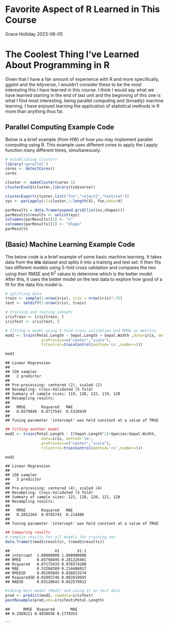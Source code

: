 Favorite Aspect of R Learned in This Course
================
Grace Holliday
2023-06-05

# The Coolest Thing I’ve Learned About Programming in R

Given that I have a fair amount of experience with R and more
specifically, ggplot and the tidyverse, I wouldn’t consider these to be
the most interesting this I have learned in this course. I think I would
say what we have learned starting in the end of last unit and the
beginning of this one is what I find most interesting, being parallel
computing and (broadly) machine learning. I have enjoyed learning the
application of statistical methods in R more than anything thus far.

## Parallel Computing Example Code

Below is a brief example (from HW) of how you may implement parallel
computing using R. This example uses different cores to apply the Lapply
function many different times, simultaneously.

``` r
# establishing clusters
library('parallel')
cores <- detectCores()
cores

cluster <- makeCluster(cores-1)
clusterEvalQ(cluster,library(tidyverse))

clusterExport(cluster,list("fun","reject2","teststat"))
xyz <- parLapply(cl=cluster,1:length(X), fun,data=X)

parResults = data.frame(expand.grid(list(ss,shapes)))
parResults$results <- unlist(xyz)
colnames(parResults)[1] <- "n"
colnames(parResults)[2] <- "Shape"
parResults
```

## (Basic) Machine Learning Example Code

The below code is a brief example of some basic machine learning. It
takes data from the **iris** dataset and splits it into a training and
test set. It then fits two different models using 5-fold cross
validation and compares the two using their RMSE and R<sup>2</sup>
values to determine which is the better model. After this, it uses the
better model on the test data to explore how good of a fit for the data
this model is.

``` r
# splitting data
train <- sample(1:nrow(iris), size = nrow(iris)*.75)
test <- setdiff(1:nrow(iris), train)

# training and testing subsets
irisTrain <- iris[train, ]
irisTest <- iris[test, ]

# fitting a model using 5-fold cross validation and RMSE as metrics
mod1 <- train(Petal.Length ~ Sepal.Length + Sepal.Width ,data=iris, method='lm',
                preProcess=c("center","scale"),
                trControl=trainControl(method='cv',number=5))

mod1
```

    ## Linear Regression 
    ## 
    ## 150 samples
    ##   2 predictor
    ## 
    ## Pre-processing: centered (2), scaled (2) 
    ## Resampling: Cross-Validated (5 fold) 
    ## Summary of sample sizes: 119, 120, 122, 119, 120 
    ## Resampling results:
    ## 
    ##   RMSE       Rsquared   MAE      
    ##   0.6579849  0.8717543  0.5320439
    ## 
    ## Tuning parameter 'intercept' was held constant at a value of TRUE

``` r
## fitting another model
mod2 <- train(Petal.Length ~ I(Sepal.Length^2)+Species+Sepal.Width,
                data=iris, method='lm',
                preProcess=c("center","scale"),
                trControl=trainControl(method='cv',number=5))

mod2
```

    ## Linear Regression 
    ## 
    ## 150 samples
    ##   3 predictor
    ## 
    ## Pre-processing: centered (4), scaled (4) 
    ## Resampling: Cross-Validated (5 fold) 
    ## Summary of sample sizes: 121, 118, 120, 121, 120 
    ## Resampling results:
    ## 
    ##   RMSE       Rsquared   MAE     
    ##   0.2812264  0.9765743  0.214486
    ## 
    ## Tuning parameter 'intercept' was held constant at a value of TRUE

``` r
## Comparing results
# compile results for all models for training set
data.frame(t(mod1$results), t(mod2$results))
```

    ##                    X1        X1.1
    ## intercept  1.00000000 1.000000000
    ## RMSE       0.65798495 0.281226401
    ## Rsquared   0.87175433 0.976574280
    ## MAE        0.53204389 0.214486017
    ## RMSESD     0.05205845 0.026023574
    ## RsquaredSD 0.01893746 0.002819945
    ## MAESD      0.03120643 0.022579912

``` r
#taking best model (Mod2) and using it on test data
pred <- predict(mod2, newdata=irisTest)
postResample(pred,obs=irisTest$Petal.Length)
```

    ##      RMSE  Rsquared       MAE 
    ## 0.2509211 0.9838036 0.1778353

\`\`\`
